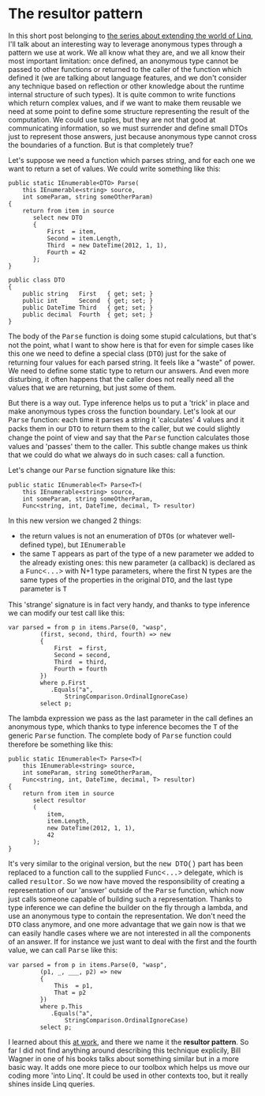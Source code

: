 The resultor pattern
===

In this short post belonging to [the series about extending the world of Linq](http://www.robychechi.it/roby/Tags/extending%20the%20world), I'll talk about an interesting way to leverage anonymous types through a pattern we use at work. We all know what they are, and we all know their most important limitation: once defined, an anonymous type cannot be passed to other functions or returned to the caller of the function which defined it (we are talking about language features, and we don't consider any technique based on reflection or other knowledge about the runtime internal structure of such types). It is quite common to write functions which return complex values, and if we want to make them reusable we need at some point to define some structure representing the result of the computation. We could use tuples, but they are not that good at communicating information, so we must surrender and define small DTOs just to represent those answers, just because anonymous type cannot cross the boundaries of a function. But is that completely true?

Let's suppose we need a function which parses string, and for each one we want to return a set of values. We could write something like this:

	public static IEnumerable<DTO> Parse(
	    this IEnumerable<string> source, 
	    int someParam, string someOtherParam)
	{
	    return from item in source
		   select new DTO
		   {
		       First  = item,
		       Second = item.Length,
		       Third  = new DateTime(2012, 1, 1),
		       Fourth = 42
		   };
	}

	public class DTO
	{
	    public string   First   { get; set; }    
	    public int      Second  { get; set; }    
	    public DateTime Third   { get; set; }    
	    public decimal  Fourth  { get; set; }    
	}

The body of the <span style="font-family:courier new,courier,monospace;">Parse</span> function is doing some stupid calculations, but that's not the point, what I want to show here is that for even for simple cases like this one we need to define a special class (<span style="font-family:courier new,courier,monospace;">DTO</span>) just for the sake of returning four values for each parsed string. It feels like a "waste" of power. We need to define some static type to return our answers. And even more disturbing, it often happens that the caller does not really need all the values that we are returning, but just some of them. 

But there is a way out. Type inference helps us to put a 'trick' in place and make anonymous types cross the function boundary. Let's look at our <span style="font-family:courier new,courier,monospace;">Parse</span> function: each time it parses a string it 'calculates' 4 values and it packs them in our <span style="font-family:courier new,courier,monospace;">DTO</span> to return them to the caller, but we could slightly change the point of view and say that the <span style="font-family:courier new,courier,monospace;">Parse</span> function calculates those values and 'passes' them to the caller. This subtle change makes us think that we could do what we always do in such cases: call a function.

Let's change our <span style="font-family:courier new,courier,monospace;">Parse</span> function signature like this:

	public static IEnumerable<T> Parse<T>(
	    this IEnumerable<string> source, 
	    int someParam, string someOtherParam, 
	    Func<string, int, DateTime, decimal, T> resultor)

In this new version we changed 2 things:

*   the return values is not an enumeration of <span style="font-family:courier new,courier,monospace;">DTO</span>s (or whatever well-defined type), but <span style="font-family:courier new,courier,monospace;">IEnumerable<T></span>
*   the same <span style="font-family:courier new,courier,monospace;">T</span> appears as part of the type of a new parameter we added to the already existing ones: this new parameter (a callback) is declared as a <span style="font-family:courier new,courier,monospace;">Func<...></span> with N+1 type parameters, where the first N types are the same types of the properties in the original <span style="font-family:courier new,courier,monospace;">DTO</span>, and the last type parameter is <span style="font-family:courier new,courier,monospace;">T</span>

This 'strange' signature is in fact very handy, and thanks to type inference we can modify our test call like this:

	var parsed = from p in items.Parse(0, "wasp", 
			 (first, second, third, fourth) => new
			 {
			     First  = first,
			     Second = second,
			     Third  = third,
			     Fourth = fourth
			 })
		     where p.First
			    .Equals("a", 
				    StringComparison.OrdinalIgnoreCase)
		     select p;

The lambda expression we pass as the last parameter in the call defines an anonymous type, which thanks to type inference becomes the <span style="font-family:courier new,courier,monospace;">T</span> of the generic <span style="font-family:courier new,courier,monospace;">Parse</span> function. The complete body of <span style="font-family:courier new,courier,monospace;">Parse</span> function could therefore be something like this:

	public static IEnumerable<T> Parse<T>(
	    this IEnumerable<string> source, 
	    int someParam, string someOtherParam, 
	    Func<string, int, DateTime, decimal, T> resultor)
	{
	    return from item in source 
		   select resultor 
		   ( 
		       item, 
		       item.Length,
		       new DateTime(2012, 1, 1), 
		       42 
		   ); 
	}

It's very similar to the original version, but the <span style="font-family:courier new,courier,monospace;">new DTO()</span> part has been replaced to a function call to the supplied <span style="font-family:courier new,courier,monospace;">Func<...></span> delegate, which is called <span style="font-family:courier new,courier,monospace;">resultor</span>. So we now have moved the responsibility of creating a representation of our 'answer' outside of the <span style="font-family:courier new,courier,monospace;">Parse</span> function, which now just calls someone capable of building such a representation. Thanks to type inference we can define the builder on the fly through a lambda, and use an anonymous type to contain the representation. We don't need the <span style="font-family:courier new,courier,monospace;">DTO</span> class anymore, and one more advantage that we gain now is that we can easily handle cases where we are not interested in all the components of an answer. If for instance we just want to deal with the first and the fourth value, we can call <span style="font-family:courier new,courier,monospace;">Parse</span> like this:

	var parsed = from p in items.Parse(0, "wasp", 
			 (p1, _, ___, p2) => new
			 {
			     This  = p1,
			     That = p2
			 })
		     where p.This
			    .Equals("a",
				    StringComparison.OrdinalIgnoreCase)
		     select p;

I learned about this [at work](http://www.raboof.com), and there we name it the **resultor pattern**. So far I did not find anything around describing this technique explicily, Bill Wagner in one of his books talks about something similar but in a more basic way. It adds one more piece to our toolbox which helps us move our coding more 'into Linq'. It could be used in other contexts too, but it really shines inside Linq queries.

